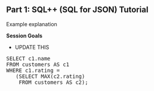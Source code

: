 ## <b>Part 1: SQL++ (SQL for JSON) Tutorial </b>

Example explanation

<b>Session Goals</b>

* UPDATE THIS

<pre id="example">
SELECT c1.name
FROM customers AS c1
WHERE c1.rating =
   (SELECT MAX(c2.rating)
    FROM customers AS c2);
</pre>
